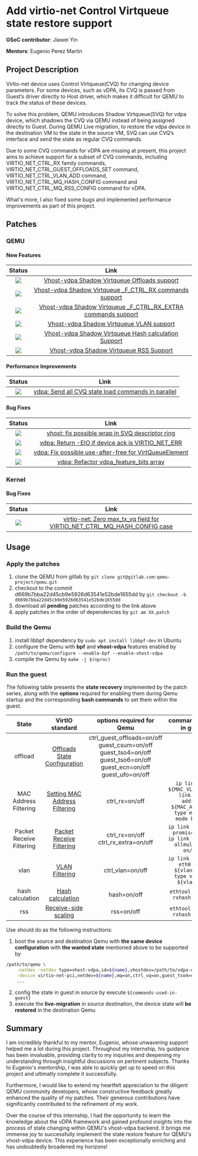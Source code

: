 # Add virtio-net Control Virtqueue state restore support

**GSoC contributor**: Jiawei Yin

**Mentors**: Eugenio Perez Martin

## Project Description

Virtio-net device uses Control Virtqueue(CVQ) for changing device parameters. For some devices, such as vDPA, its CVQ is passed from Guest’s driver directly to Host driver, which makes it difficult for QEMU to track the status of these devices.

To solve this problem, QEMU introduces Shadow Virtqueue(SVQ) for vdpa device, which shadows the CVQ via QEMU instead of being assigned directly to Guest. During QEMU Live migration, to restore the vdpa device in the destination VM to the state in the source VM, SVQ can use CVQ’s interface and send the state as regular CVQ commands.

Due to some CVQ commands for vDPA are missing at present, this project aims to achieve support for a subset of CVQ commands, including VIRTIO_NET_CTRL_RX family commands, VIRTIO_NET_CTRL_GUEST_OFFLOADS_SET command, VIRTIO_NET_CTRL_VLAN_ADD command, VIRTIO_NET_CTRL_MQ_HASH_CONFIG command and VIRTIO_NET_CTRL_MQ_RSS_CONFIG command for vDPA.

What's more, I also fixed some bugs and implemented performance improvements as part of this project.

## Patches

### QEMU

#### New Features

| Status | Link |
| :-: | :-: |
| <img src="https://img.shields.io/badge/Merged-4EAA25" /> | [Vhost-vdpa Shadow Virtqueue Offloads support](https://lore.kernel.org/all/cover.1685704856.git.yin31149@gmail.com/) |
| <img src="https://img.shields.io/badge/Merged-4EAA25" /> | [Vhost-vdpa Shadow Virtqueue _F_CTRL_RX commands support](https://lore.kernel.org/all/cover.1688743107.git.yin31149@gmail.com/) |
| <img src="https://img.shields.io/badge/Merged-4EAA25" /> | [Vhost-vdpa Shadow Virtqueue _F_CTRL_RX_EXTRA commands support](https://lore.kernel.org/all/cover.1688797728.git.yin31149@gmail.com/) |
| <img src="https://img.shields.io/badge/Pending-00A8E1" /> | [Vhost-vdpa Shadow Virtqueue VLAN support](https://lore.kernel.org/all/cover.1690106284.git.yin31149@gmail.com/) |
| <img src="https://img.shields.io/badge/Pending-00A8E1" />  | [Vhost-vdpa Shadow Virtqueue Hash calculation Support](https://lore.kernel.org/all/cover.1693297766.git.yin31149@gmail.com/) |
| <img src="https://img.shields.io/badge/Pending-00A8E1" />  | [Vhost-vdpa Shadow Virtqueue RSS Support](https://lore.kernel.org/all/cover.1693299194.git.yin31149@gmail.com/) |

#### Performance Improvements

| Status | Link |
| :-: | :-: |
| <img src="https://img.shields.io/badge/Pending-00A8E1" />  | [vdpa: Send all CVQ state load commands in parallel](https://lore.kernel.org/all/cover.1693287885.git.yin31149@gmail.com/) |

#### Bug Fixes

| Status | Link |
| :-: | :-: |
| <img src="https://img.shields.io/badge/Merged-4EAA25" /> | [vhost: fix possible wrap in SVQ descriptor ring](https://lore.kernel.org/all/20230509084817.3973-1-yin31149@gmail.com/) |
| <img src="https://img.shields.io/badge/Merged-4EAA25" /> | [vdpa: Return -EIO if device ack is VIRTIO_NET_ERR](https://lore.kernel.org/all/cover.1688438055.git.yin31149@gmail.com/) |
| <img src="https://img.shields.io/badge/Merged-4EAA25" /> | [vdpa: Fix possible use-after-free for VirtQueueElement](https://lore.kernel.org/all/cover.1688746840.git.yin31149@gmail.com/) |
| <img src="https://img.shields.io/badge/Merged-4EAA25" /> | [vdpa: Refactor vdpa_feature_bits array](https://lore.kernel.org/all/cover.1688130570.git.yin31149@gmail.com/) |

### Kernel

#### Bug Fixes

| Status | Link |
| :-: | :-: |
| <img src="https://img.shields.io/badge/Merged-4EAA25" /> | [virtio-net: Zero max_tx_vq field for VIRTIO_NET_CTRL_MQ_HASH_CONFIG case](https://lore.kernel.org/all/20230810110405.25558-1-yin31149@gmail.com/) |

## Usage

### Apply the patches

1. clone the QEMU from gitlab by `git clone git@gitlab.com:qemu-project/qemu.git`
2. checkout to the commit d669b7bba22d45cb9e5926d63541e52bde1655dd by `git checkout -b d669b7bba22d45cb9e5926d63541e52bde1655dd`
3. download all **pending** patches according to the link above
4. apply patches in the order of dependencies by `git am XX.patch`

### Build the Qemu

1. install libbpf dependency by `sudo apt install libbpf-dev` in Ubuntu
2. configure the Qemu with **bpf** and **vhost-vdpa** features enabled by `/path/to/qemu/configure --enable-bpf --enable-vhost-vdpa`
3. compile the Qemu by `make -j $(nproc)`

### Run the guest

The following table presents the **state recovery** implemented by the patch series, along with the **options** required for enabling them during Qemu startup and the corresponding **bash commands** to set them within the guest.

| State | VirtIO standard | options required for Qemu | commands used in guest |
| :-: | :-: | :-: | :-: |
| offload | [Offloads State Configuration](https://docs.oasis-open.org/virtio/virtio/v1.2/csd01/virtio-v1.2-csd01.html#x1-2690008) | ctrl_guest_offloads=on/off</br>guest_csum=on/off</br>guest_tso4=on/off</br>guest_tso6=on/off</br>guest_ecn=on/off</br>guest_ufo=on/off | |
| MAC Address Filtering | [Setting MAC Address Filtering](https://docs.oasis-open.org/virtio/virtio/v1.2/csd01/virtio-v1.2-csd01.html#x1-2500002) | ctrl_rx=on/off | `ip link add ${MAC_VLAN_NAME} link eth0 address ${MAC_ADDRESS} type macvlan mode bridge` |
| Packet Receive Filtering | [Packet Receive Filtering](https://docs.oasis-open.org/virtio/virtio/v1.2/csd01/virtio-v1.2-csd01.html#x1-2470001) | ctrl_rx=on/off</br>ctrl_rx_extra=on/off | `ip link set eth0 promisc on/ff`</br>`ip link set eth0 allmulticast on/off` |
| vlan | [VLAN Filtering](https://docs.oasis-open.org/virtio/virtio/v1.2/csd01/virtio-v1.2-csd01.html#x1-2540003) | ctrl_vlan=on/off | `ip link add link eth0 name ${vlan_name} type vlan id ${vlan_id}` |
| hash calculation | [Hash calculation](https://docs.oasis-open.org/virtio/virtio/v1.2/csd01/virtio-v1.2-csd01.html#x1-2640004) | hash=on/off | `ethtool -K eth0 rxhash on/off` |
| rss | [Receive-side scaling](https://docs.oasis-open.org/virtio/virtio/v1.2/csd01/virtio-v1.2-csd01.html#x1-2650007) | rss=on/off | `ethtool -K eth0 rxhash on/off` |

Use should do as the following instructions:
1. boot the source and destination Qemu with **the same device configuration** with **the wanted state** mentioned above to be supported by
```bash
/path/to/qemu \
    -netdev -netdev type=vhost-vdpa,id=${name},vhostdev=/path/to/vdpa-device,x-svq=true \
    -device virtio-net-pci,netdev=${name},mq=on,ctrl_vq=on,guest_tso4=on,guest_tso6=on,guest_ecn=on,guest_ufo=on,guest_announce=off,${options-required-for-Qemu} \
    ...
```
2. config the state in guest in source  by execute `${commands-used-in-guest}`
3. execute the **live-migration** in source destination, the device state will **be restored** in the destination Qemu

## Summary

I am incredibly thankful to my mentor, Eugenio, whose unwavering support helped me a lot during this project. Throughout my internship, his guidance has been invaluable, providing clarity to my inquiries and deepening my understanding through insightful discussions on pertinent subjects. Thanks to Eugenio's mentorship, I was able to quickly get up to speed on this project and ultimatly complete it successfully.

Furthermore, I would like to extend my heartfelt appreciation to the diligent QEMU community developers, whose constructive feedback greatly enhanced the quality of my patches. Their generous contributions have significantly contributed to the refinement of my work.

Over the course of this internship, I had the opportunity to learn the knowledge about the vDPA framework and gained profound insights into the process of state changing within QEMU's vhost-vdpa backend. It brings me immense joy to successfully implement the state restore feature for QEMU's vhost-vdpa device. This experience has been exceptionally enriching and has undoubtedly broadened my horizons!
